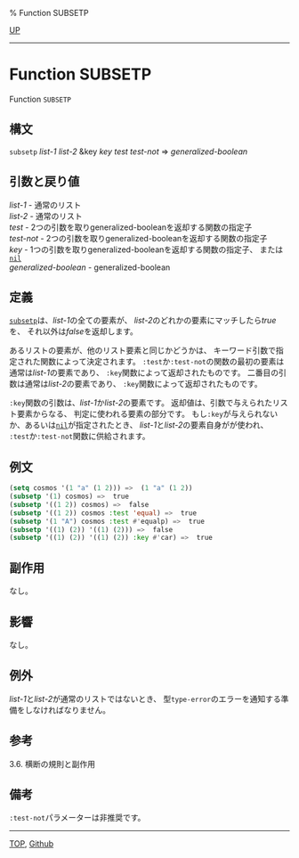 % Function SUBSETP

[UP](14.2.html)  

---

# Function SUBSETP


Function `SUBSETP`


## 構文

`subsetp` *list-1* *list-2* &key *key* *test* *test-not* => *generalized-boolean*


## 引数と戻り値

*list-1* - 通常のリスト  
*list-2* - 通常のリスト  
*test* - 2つの引数を取りgeneralized-booleanを返却する関数の指定子  
*test-not* - 2つの引数を取りgeneralized-booleanを返却する関数の指定子  
*key* - 1つの引数を取りgeneralized-booleanを返却する関数の指定子、
または[`nil`](5.3.nil-variable.html)  
*generalized-boolean* - generalized-boolean


## 定義

[`subsetp`](14.2.subsetp.html)は、*list-1*の全ての要素が、
*list-2*のどれかの要素にマッチしたら*true*を、
それ以外は*false*を返却します。

あるリストの要素が、他のリスト要素と同じかどうかは、
キーワード引数で指定された関数によって決定されます。
`:test`か`:test-not`の関数の最初の要素は通常は*list-1*の要素であり、
`:key`関数によって返却されたものです。
二番目の引数は通常は*list-2*の要素であり、
`:key`関数によって返却されたものです。

`:key`関数の引数は、*list-1*か*list-2*の要素です。
返却値は、引数で与えられたリスト要素からなる、
判定に使われる要素の部分です。
もし`:key`が与えられないか、あるいは[`nil`](5.3.nil-variable.html)が指定されたとき、
*list-1*と*list-2*の要素自身がが使われ、
`:test`か`:test-not`関数に供給されます。


## 例文

```lisp
(setq cosmos '(1 "a" (1 2))) =>  (1 "a" (1 2))
(subsetp '(1) cosmos) =>  true
(subsetp '((1 2)) cosmos) =>  false
(subsetp '((1 2)) cosmos :test 'equal) =>  true
(subsetp '(1 "A") cosmos :test #'equalp) =>  true
(subsetp '((1) (2)) '((1) (2))) =>  false
(subsetp '((1) (2)) '((1) (2)) :key #'car) =>  true
```


## 副作用

なし。


## 影響

なし。


## 例外

*list-1*と*list-2*が通常のリストではないとき、
型`type-error`のエラーを通知する準備をしなければなりません。


## 参考

3.6. 横断の規則と副作用


## 備考

`:test-not`パラメーターは非推奨です。


---
[TOP](index.html),  [Github](https://github.com/nptcl/npt-japanese)

